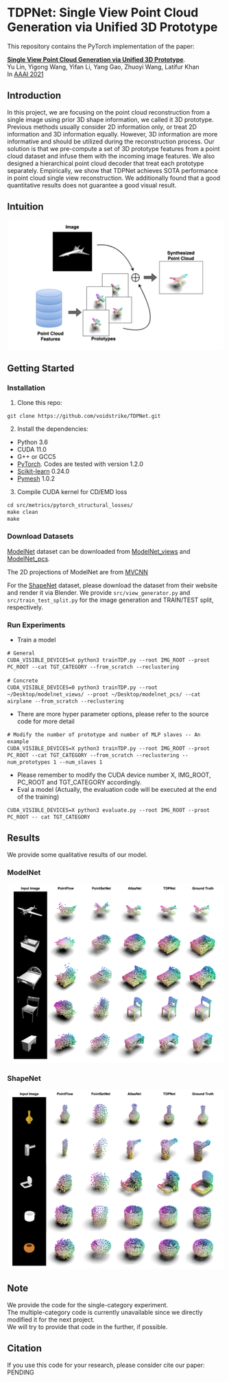 # TDPNet: Single View Point Cloud Generation via Unified 3D Prototype

This repository contains the PyTorch implementation of the paper:

[**Single View Point Cloud Generation via Unified 3D Prototype**](). <br>
Yu Lin, Yigong Wang, Yifan Li, Yang Gao, Zhuoyi Wang, Latifur Khan <br>
In [AAAI 2021](https://aaai.org/Conferences/AAAI-21/)

## Introduction
In this project, we are focusing on the point cloud reconstruction from a single image using prior 3D shape information, we called it 3D prototype. Previous methods usually consider 2D information only, or treat 2D information and 3D information equally. However, 3D information are more informative and should be utilized during the reconstruction process. Our solution is that we pre-compute a set of 3D prototype features from a point cloud dataset and infuse them with the incoming image features. We also designed a hierarchical point cloud decoder that treat each prototype separately. Empirically, we show that TDPNet achieves SOTA performance in point cloud single view reconstruction. We additionally found that a good quantitative results does not guarantee a good visual result.

## Intuition

<img src='imgs/intuition.png'>

## Getting Started
### Installation

1. Clone this repo:
```
git clone https://github.com/voidstrike/TDPNet.git
```

2. Install the dependencies:
* Python 3.6
* CUDA 11.0
* G++ or GCC5
* [PyTorch](http://pytorch.org/). Codes are tested with version 1.2.0
* [Scikit-learn](https://scikit-learn.org/stable/index.html) 0.24.0
* [Pymesh](https://github.com/PyMesh/PyMesh) 1.0.2

3. Compile CUDA kernel for CD/EMD loss
```
cd src/metrics/pytorch_structural_losses/
make clean
make
```

### Download Datasets

[ModelNet](https://modelnet.cs.princeton.edu/) dataset can be downloaded from [ModelNet_views](https://drive.google.com/file/d/19_aSXKe2xdOCw4_jEXjJcCUrHGl-HlFF/view?usp=sharing) and [ModelNet_pcs](https://drive.google.com/file/d/1XAVg8iZrOyE02cZxGdY1f880A1KBKZuu/view?usp=sharing).

The 2D projections of ModelNet are from [MVCNN](https://github.com/suhangpro/mvcnn)

For the [ShapeNet](https://www.shapenet.org/) dataset, please download the dataset from their website and render it via Blender. We provide `src/view_generator.py` and `src/train_test_split.py` for the image generation and TRAIN/TEST split, respectively.

### Run Experiments

- Train a model 
```
# General
CUDA_VISIBLE_DEVICES=X python3 trainTDP.py --root IMG_ROOT --proot PC_ROOT --cat TGT_CATEGORY --from_scratch --reclustering

# Concrete
CUDA_VISIBLE_DEVICES=0 python3 trainTDP.py --root ~/Desktop/modelnet_views/ --proot ~/Desktop/modelnet_pcs/ --cat airplane --from_scratch --reclustering
```

- There are more hyper parameter options, please refer to the source code for more detail
```
# Modify the number of prototype and number of MLP slaves -- An example
CUDA_VISIBLE_DEVICES=X python3 trainTDP.py --root IMG_ROOT --proot PC_ROOT --cat TGT_CATEGORY --from_scratch --reclustering --num_prototypes 1 --num_slaves 1
```

- Please remember to modify the CUDA device number X, IMG_ROOT, PC_ROOT and TGT_CATEGORY accordingly.
- Eval a model (Actually, the evaluation code will be executed at the end of the training)
```
CUDA_VISIBLE_DEVICES=X python3 evaluate.py --root IMG_ROOT --proot PC_ROOT -- cat TGT_CATEGORY
```

## Results
We provide some qualitative results of our model.

### ModelNet

<img src='imgs/modelnet.png'>

### ShapeNet

<img src='imgs/shapenet.png'>

## Note
We provide the code for the single-category experiment. <br>
The multiple-category code is currently unavailable since we directly modified it for the next project. <br>
We will try to provide that code in the further, if possible.

## Citation

If you use this code for your research, please consider cite our paper:
PENDING
